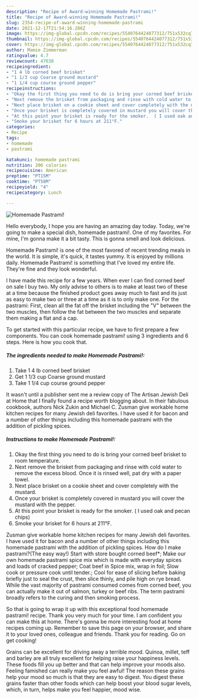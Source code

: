 ```yaml
---
description: "Recipe of Award-winning Homemade Pastrami!"
title: "Recipe of Award-winning Homemade Pastrami!"
slug: 2354-recipe-of-award-winning-homemade-pastrami
date: 2021-12-17T21:54:16.286Z
image: https://img-global.cpcdn.com/recipes/5540764424077312/751x532cq70/homemade-pastrami-recipe-main-photo.jpg
thumbnail: https://img-global.cpcdn.com/recipes/5540764424077312/751x532cq70/homemade-pastrami-recipe-main-photo.jpg
cover: https://img-global.cpcdn.com/recipes/5540764424077312/751x532cq70/homemade-pastrami-recipe-main-photo.jpg
author: Mamie Zimmerman
ratingvalue: 4.7
reviewcount: 47638
recipeingredient:
- "1 4 lb corned beef brisket"
- "1 1/3 cup Coarse ground mustard"
- "1 1/4 cup course ground pepper"
recipeinstructions:
- "Okay the first thing you need to do is bring your corned beef brisket to room temperature."
- "Next remove the brisket from packaging and rinse with cold water to remove the excess blood. Once it is rinsed well, pat dry with a paper towel."
- "Next place brisket on a cookie sheet and cover completely with the mustard."
- "Once your brisket is completely covered in mustard you will cover the mustard with the pepper."
- "At this point your brisket is ready for the smoker.  ( I used oak and pecan chips)"
- "Smoke your brisket for 6 hours at 211°F."
categories:
- Recipe
tags:
- homemade
- pastrami

katakunci: homemade pastrami 
nutrition: 206 calories
recipecuisine: American
preptime: "PT15M"
cooktime: "PT58M"
recipeyield: "4"
recipecategory: Lunch

---
```



![Homemade Pastrami!](https://img-global.cpcdn.com/recipes/5540764424077312/751x532cq70/homemade-pastrami-recipe-main-photo.jpg)

Hello everybody, I hope you are having an amazing day today. Today, we're going to make a special dish, homemade pastrami!. One of my favorites. For mine, I'm gonna make it a bit tasty. This is gonna smell and look delicious.

Homemade Pastrami! is one of the most favored of recent trending meals in the world. It is simple, it's quick, it tastes yummy. It is enjoyed by millions daily. Homemade Pastrami! is something that I've loved my entire life. They're fine and they look wonderful.

I have made this recipe for a few years. When ever I can find corned beef on sale I buy two. My only advise to others is to make at least two of these at a time because the finished product goes away much to fast and its just as easy to make two or three at a time as it is to only make one. For the pastrami: First, clean all the fat off the brisket including the &#34;V&#34; between the two muscles, then follow the fat between the two muscles and separate them making a flat and a cap.


To get started with this particular recipe, we have to first prepare a few components. You can cook homemade pastrami! using 3 ingredients and 6 steps. Here is how you cook that.

<!--inarticleads1-->

##### The ingredients needed to make Homemade Pastrami!:

1. Take 1 4 lb corned beef brisket
1. Get 1 1/3 cup Coarse ground mustard
1. Take 1 1/4 cup course ground pepper


It wasn&#39;t until a publisher sent me a review copy of The Artisan Jewish Deli at Home that I finally found a recipe worth blogging about. In their fabulous cookbook, authors Nick Zukin and Michael C. Zusman give workable home kitchen recipes for many Jewish deli favorites. I have used it for bacon and a number of other things including this homemade pastrami with the addition of pickling spices. 

<!--inarticleads2-->

##### Instructions to make Homemade Pastrami!:

1. Okay the first thing you need to do is bring your corned beef brisket to room temperature.
1. Next remove the brisket from packaging and rinse with cold water to remove the excess blood. Once it is rinsed well, pat dry with a paper towel.
1. Next place brisket on a cookie sheet and cover completely with the mustard.
1. Once your brisket is completely covered in mustard you will cover the mustard with the pepper.
1. At this point your brisket is ready for the smoker.  ( I used oak and pecan chips)
1. Smoke your brisket for 6 hours at 211°F.


Zusman give workable home kitchen recipes for many Jewish deli favorites. I have used it for bacon and a number of other things including this homemade pastrami with the addition of pickling spices. How do I make pastrami?(The easy way!) Start with store bought corned beef*; Make our own homemade pastrami spice mix which is made with everyday spices and loads of cracked pepper; Coat beef in Spice mix, wrap in foil; Slow cook or pressure cook until tender.; Cool for ease of slicing before baking briefly just to seal the crust, then slice thinly, and pile high on rye bread. While the vast majority of pastrami consumed comes from corned beef, you can actually make it out of salmon, turkey or beef ribs. The term pastrami broadly refers to the curing and then smoking process. 

So that is going to wrap it up with this exceptional food homemade pastrami! recipe. Thank you very much for your time. I am confident you can make this at home. There's gonna be more interesting food at home recipes coming up. Remember to save this page on your browser, and share it to your loved ones, colleague and friends. Thank you for reading. Go on get cooking!

Grains can be excellent for driving away a terrible mood. Quinoa, millet, teff and barley are all truly excellent for helping raise your happiness levels. These foods fill you up better and that can help improve your moods also. Feeling famished can really make you feel awful! The reason these grains help your mood so much is that they are easy to digest. You digest these grains faster than other foods which can help boost your blood sugar levels, which, in turn, helps make you feel happier, mood wise.
